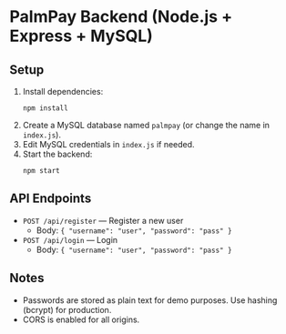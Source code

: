 # PalmPay Backend (Node.js + Express + MySQL)

## Setup

1. Install dependencies:
   ```
   npm install
   ```
2. Create a MySQL database named `palmpay` (or change the name in `index.js`).
3. Edit MySQL credentials in `index.js` if needed.
4. Start the backend:
   ```
   npm start
   ```

## API Endpoints

- `POST /api/register` — Register a new user
  - Body: `{ "username": "user", "password": "pass" }`
- `POST /api/login` — Login
  - Body: `{ "username": "user", "password": "pass" }`

## Notes
- Passwords are stored as plain text for demo purposes. Use hashing (bcrypt) for production.
- CORS is enabled for all origins.
